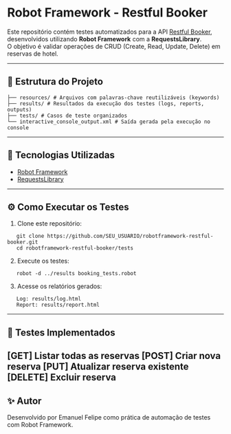 # Robot Framework - Restful Booker

Este repositório contém testes automatizados para a API [Restful Booker](https://restful-booker.herokuapp.com), desenvolvidos utilizando **Robot Framework** com a **RequestsLibrary**.  
O objetivo é validar operações de CRUD (Create, Read, Update, Delete) em reservas de hotel.

---

## 📂 Estrutura do Projeto

```
├── resources/ # Arquivos com palavras-chave reutilizáveis (keywords)
├── results/ # Resultados da execução dos testes (logs, reports, outputs)
├── tests/ # Casos de teste organizados
└── interactive_console_output.xml # Saída gerada pela execução no console
```
---

## 🚀 Tecnologias Utilizadas

- [Robot Framework](https://robotframework.org/)
- [RequestsLibrary](https://marketsquare.github.io/robotframework-requests/)

---

## ⚙️ Como Executar os Testes

1. Clone este repositório:
```
   git clone https://github.com/SEU_USUARIO/robotframework-restful-booker.git
   cd robotframework-restful-booker/tests
```
2. Execute os testes:

```
   robot -d ../results booking_tests.robot
```
3. Acesse os relatórios gerados:
```
   Log: results/log.html
   Report: results/report.html
```
---
## 🧪 Testes Implementados

[GET] Listar todas as reservas
[POST] Criar nova reserva
[PUT] Atualizar reserva existente
[DELETE] Excluir reserva
---
## ✨ Autor

Desenvolvido por Emanuel Felipe como prática de automação de testes com Robot Framework.
